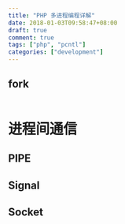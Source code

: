 ```yaml
---
title: "PHP 多进程编程详解"
date: 2018-01-03T09:58:47+08:00
draft: true
comment: true
tags: ["php", "pcntl"]
categories: ["development"]
---
```


<!--more-->

## fork
```php

```

# 进程间通信

## PIPE

## Signal

## Socket